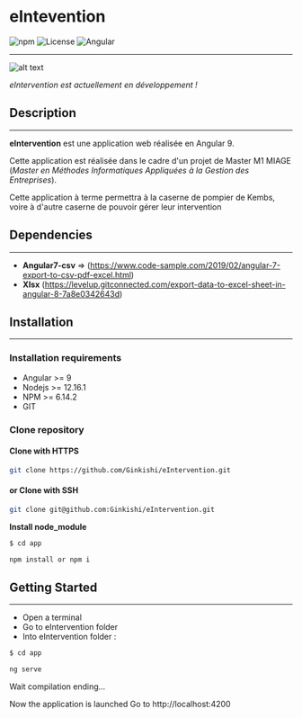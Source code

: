 # **eIntevention**

![npm](https://img.shields.io/badge/npm-v6.14.2-blue)
![License](https://img.shields.io/badge/licence-none-inactive)
![Angular](https://img.shields.io/badge/Angular-v9-orange)

<hr/>

![alt text](https://cdn.dribbble.com/users/11621/screenshots/3615710/pipetocats.jpg)

_eIntervention est actuellement en développement !_

## **Description**

<hr/>

**eIntervention** est une application web réalisée en Angular 9.

Cette application est réalisée dans le cadre d'un projet de Master M1 MIAGE (_Master en Méthodes Informatiques Appliquées à la Gestion des Entreprises_).

Cette application à terme permettra à la caserne de pompier de Kembs, voire à d'autre caserne de pouvoir gérer leur intervention

## **Dependencies**

<hr/>

- **Angular7-csv** => (https://www.code-sample.com/2019/02/angular-7-export-to-csv-pdf-excel.html)
- **Xlsx** (https://levelup.gitconnected.com/export-data-to-excel-sheet-in-angular-8-7a8e0342643d)

## **Installation**

<hr/>

### **Installation requirements**

- Angular >= 9
- Nodejs >= 12.16.1
- NPM >= 6.14.2
- GIT

### **Clone repository**

#### Clone with HTTPS

```bash
git clone https://github.com/Ginkishi/eIntervention.git
```

#### or Clone with SSH

```bash
git clone git@github.com:Ginkishi/eIntervention.git
```

**Install node_module**

```bash
$ cd app
```

```bash
npm install or npm i
```

## **Getting Started**

<hr/>

- Open a terminal
- Go to eIntervention folder
- Into eIntervention folder :

```bash
$ cd app
```

```bash
ng serve
```

Wait compilation ending...

Now the application is launched
Go to http://localhost:4200
